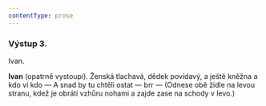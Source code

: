 ```yaml
---
contentType: prose
---
```


### Výstup 3.

Ivan.

**Ivan** (opatrně vystoupí). Ženská tlachavá, dědek povídavý, a ještě kněžna a kdo ví kdo — A snad by tu chtěli ostat — brr — (Odnese obě židle na levou stranu, kdež je obrátí vzhůru nohami a zajde zase na schody v levo.)

